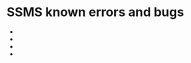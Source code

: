 # SSMS known errors and bugs

 - [What to Do When You Get a "Cache is Out of Date" Error Message]:https://www.databasejournal.com/features/mssql/what-to-do-when-you-get-a-cache-is-out-of-date-error-message.html
 - [CTRL+R does not hide the Query Result window in SSMS]:https://stackoverflow.com/questions/17068661/ctrlr-does-not-hide-the-query-result-window-in-ssms
 - [SQL SERVER – Unable to Launch SSMS Error – Cannot Find One or More Components. Please Reinstall the Application]:https://blog.sqlauthority.com/2017/12/06/sql-server-unable-launch-ssms-error-cannot-find-one-components-please-reinstall-application/
 - [Object Reference Not Set to an Instance of an Object’ When Failing Over an Availability Group Using SSMS <= 17.5]:https://sqlundercover.com/2018/03/29/object-reference-not-set-to-an-instance-of-an-object-when-failing-over-an-availability-group-using-ssms-17-5/
